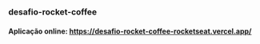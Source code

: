 ### desafio-rocket-coffee

#### Aplicação online: https://desafio-rocket-coffee-rocketseat.vercel.app/
